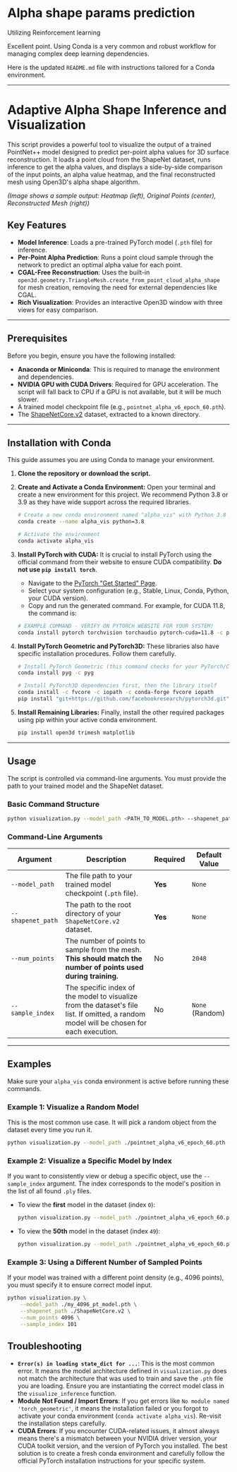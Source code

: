 # Alpha shape params prediction
Utilizing Reinforcement learning

Excellent point. Using Conda is a very common and robust workflow for managing complex deep learning dependencies.

Here is the updated `README.md` file with instructions tailored for a Conda environment.

---

# Adaptive Alpha Shape Inference and Visualization

This script provides a powerful tool to visualize the output of a trained PointNet++ model designed to predict per-point alpha values for 3D surface reconstruction. It loads a point cloud from the ShapeNet dataset, runs inference to get the alpha values, and displays a side-by-side comparison of the input points, an alpha value heatmap, and the final reconstructed mesh using Open3D's alpha shape algorithm.


*(Image shows a sample output: Heatmap (left), Original Points (center), Reconstructed Mesh (right))*

## Key Features

-   **Model Inference**: Loads a pre-trained PyTorch model (`.pth` file) for inference.
-   **Per-Point Alpha Prediction**: Runs a point cloud sample through the network to predict an optimal alpha value for each point.
-   **CGAL-Free Reconstruction**: Uses the built-in `open3d.geometry.TriangleMesh.create_from_point_cloud_alpha_shape` for mesh creation, removing the need for external dependencies like CGAL.
-   **Rich Visualization**: Provides an interactive Open3D window with three views for easy comparison.

---

## Prerequisites

Before you begin, ensure you have the following installed:

-   **Anaconda or Miniconda**: This is required to manage the environment and dependencies.
-   **NVIDIA GPU with CUDA Drivers**: Required for GPU acceleration. The script will fall back to CPU if a GPU is not available, but it will be much slower.
-   A trained model checkpoint file (e.g., `pointnet_alpha_v6_epoch_60.pth`).
-   The [ShapeNetCore.v2](https://www.shapenet.org/) dataset, extracted to a known directory.

---

## Installation with Conda

This guide assumes you are using Conda to manage your environment.

1.  **Clone the repository or download the script.**

2.  **Create and Activate a Conda Environment:**
    Open your terminal and create a new environment for this project. We recommend Python 3.8 or 3.9 as they have wide support across the required libraries.

    ```bash
    # Create a new conda environment named "alpha_vis" with Python 3.8
    conda create --name alpha_vis python=3.8

    # Activate the environment
    conda activate alpha_vis
    ```

3.  **Install PyTorch with CUDA:**
    It is crucial to install PyTorch using the official command from their website to ensure CUDA compatibility. **Do not use `pip install torch`**.

    -   Navigate to the [PyTorch "Get Started" Page](https://pytorch.org/get-started/locally/).
    -   Select your system configuration (e.g., Stable, Linux, Conda, Python, your CUDA version).
    -   Copy and run the generated command. For example, for CUDA 11.8, the command is:

    ```bash
    # EXAMPLE COMMAND - VERIFY ON PYTORCH WEBSITE FOR YOUR SYSTEM!
    conda install pytorch torchvision torchaudio pytorch-cuda=11.8 -c pytorch -c nvidia
    ```

4.  **Install PyTorch Geometric and PyTorch3D:**
    These libraries also have specific installation procedures. Follow them carefully.

    ```bash
    # Install PyTorch Geometric (this command checks for your PyTorch/CUDA version)
    conda install pyg -c pyg

    # Install PyTorch3D dependencies first, then the library itself
    conda install -c fvcore -c iopath -c conda-forge fvcore iopath
    pip install "git+https://github.com/facebookresearch/pytorch3d.git"
    ```

5.  **Install Remaining Libraries:**
    Finally, install the other required packages using pip within your active conda environment.

    ```bash
    pip install open3d trimesh matplotlib
    ```

---

## Usage

The script is controlled via command-line arguments. You must provide the path to your trained model and the ShapeNet dataset.

### Basic Command Structure

```bash
python visualization.py --model_path <PATH_TO_MODEL.pth> --shapenet_path <PATH_TO_SHAPENET_ROOT> [OPTIONS]
```

### Command-Line Arguments

| Argument           | Description                                                                                                                              | Required | Default Value    |
| ------------------ | ---------------------------------------------------------------------------------------------------------------------------------------- | -------- | ---------------- |
| `--model_path`     | The file path to your trained model checkpoint (`.pth` file).                                                                            | **Yes**  | `None`           |
| `--shapenet_path`  | The path to the root directory of your `ShapeNetCore.v2` dataset.                                                                        | **Yes**  | `None`           |
| `--num_points`     | The number of points to sample from the mesh. **This should match the number of points used during training.**                             | No       | `2048`           |
| `--sample_index`   | The specific index of the model to visualize from the dataset's file list. If omitted, a random model will be chosen for each execution. | No       | `None` (Random)  |

---

## Examples

Make sure your `alpha_vis` conda environment is active before running these commands.

### Example 1: Visualize a Random Model

This is the most common use case. It will pick a random object from the dataset every time you run it.

```bash
python visualization.py --model_path ./pointnet_alpha_v6_epoch_60.pth --shapenet_path ./ShapeNetCore.v2
```

### Example 2: Visualize a Specific Model by Index

If you want to consistently view or debug a specific object, use the `--sample_index` argument. The index corresponds to the model's position in the list of all found `.ply` files.

-   To view the **first** model in the dataset (index `0`):

    ```bash
    python visualization.py --model_path ./pointnet_alpha_v6_epoch_60.pth --shapenet_path ./ShapeNetCore.v2 --sample_index 0
    ```

-   To view the **50th** model in the dataset (index `49`):

    ```bash
    python visualization.py --model_path ./pointnet_alpha_v6_epoch_60.pth --shapenet_path ./ShapeNetCore.v2 --sample_index 49
    ```

### Example 3: Using a Different Number of Sampled Points

If your model was trained with a different point density (e.g., 4096 points), you must specify it to ensure correct model input.

```bash
python visualization.py \
    --model_path ./my_4096_pt_model.pth \
    --shapenet_path ./ShapeNetCore.v2 \
    --num_points 4096 \
    --sample_index 101
```

## Troubleshooting

-   **`Error(s) in loading state_dict for ...`**: This is the most common error. It means the model architecture defined in `visualization.py` does not match the architecture that was used to train and save the `.pth` file you are loading. Ensure you are instantiating the correct model class in the `visualize_inference` function.
-   **Module Not Found / Import Errors**: If you get errors like `No module named 'torch_geometric'`, it means the installation failed or you forgot to activate your conda environment (`conda activate alpha_vis`). Re-visit the installation steps carefully.
-   **CUDA Errors**: If you encounter CUDA-related issues, it almost always means there's a mismatch between your NVIDIA driver version, your CUDA toolkit version, and the version of PyTorch you installed. The best solution is to create a fresh conda environment and carefully follow the official PyTorch installation instructions for your specific system.
